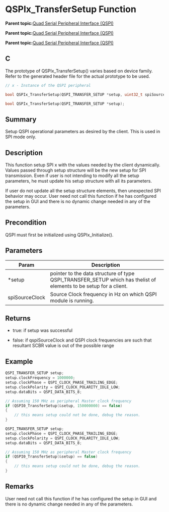 # QSPIx\_TransferSetup Function

**Parent topic:**[Quad Serial Peripheral Interface \(QSPI\)](GUID-AA725558-EF5D-4D83-9378-06E61B172173.md)

**Parent topic:**[Quad Serial Peripheral Interface \(QSPI\)](GUID-83EB94B5-4BF1-4820-A486-C5B9D1099320.md)

**Parent topic:**[Quad Serial Peripheral Interface \(QSPI\)](GUID-56797157-F046-4DD8-9A9F-CFC59C3A989A.md)

## C

The prototype of QSPIx\_TransferSetup\(\) varies based on device family. Refer to the generated header file for the actual prototype to be used.

```c
// x - Instance of the QSPI peripheral

bool QSPIx_TransferSetup(QSPI_TRANSFER_SETUP *setup, uint32_t spiSourceClock);

bool QSPIx_TransferSetup(QSPI_TRANSFER_SETUP *setup);
```

## Summary

Setup QSPI operational parameters as desired by the client. This is used in SPI mode only.

## Description

This function setup SPI x with the values needed by the client dynamically. Values passed through setup structure will be the new setup for SPI transmission. Even if user is not intending to modify all the setup parameters, he must update his setup structure with all its parameters.

If user do not update all the setup structure elements, then unexpected SPI behavior may occur. User need not call this function if he has configured the setup in GUI and there is no dynamic change needed in any of the parameters.

## Precondition

QSPI must first be initialized using QSPIx\_Initialize\(\).

## Parameters

|Param|Description|
|-----|-----------|
|\*setup|pointer to the data structure of type QSPI\_TRANSFER\_SETUP which has thelist of elements to be setup for a client.|
|spiSourceClock|Source Clock frequency in Hz on which QSPI module is running.|

## Returns

-   true: if setup was successful

-   false: if qspiSourceClock and QSPI clock frequencies are such that resultant SCBR value is out of the possible range


## Example

```c
QSPI_TRANSFER_SETUP setup;
setup.clockFrequency = 1000000;
setup.clockPhase = QSPI_CLOCK_PHASE_TRAILING_EDGE;
setup.clockPolarity = QSPI_CLOCK_POLARITY_IDLE_LOW;
setup.dataBits = QSPI_DATA_BITS_8;

// Assuming 150 MHz as peripheral Master clock frequency
if (QSPI0_TransferSetup(&setup, 150000000) == false)
{
    // this means setup could not be done, debug the reason.
}
```

```c
QSPI_TRANSFER_SETUP setup;
setup.clockPhase = QSPI_CLOCK_PHASE_TRAILING_EDGE;
setup.clockPolarity = QSPI_CLOCK_POLARITY_IDLE_LOW;
setup.dataBits = QSPI_DATA_BITS_8;

// Assuming 150 MHz as peripheral Master clock frequency
if (QSPI0_TransferSetup(&setup) == false)
{
    // this means setup could not be done, debug the reason.
}
```

## Remarks

User need not call this function if he has configured the setup in GUI and there is no dynamic change needed in any of the parameters.

